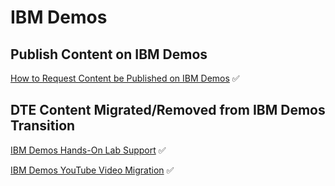 # IBM Demos

## Publish Content on IBM Demos  

[How to Request Content be Published on IBM Demos](https://github.com/IBM/dte-support-public/blob/main/IBM-Demos/IBM-Demos-Runbooks/request-publish-content-ibmdemos.md) :white_check_mark:

## DTE Content Migrated/Removed from IBM Demos Transition

[IBM Demos Hands-On Lab Support](https://github.com/IBM/dte-support-public/blob/main/IBM-Demos/IBM-Demos-Runbooks/ibmdemos-handsonlab-removal-support.m)  :white_check_mark:

[IBM Demos YouTube Video Migration](https://github.com/IBM/dte-support-public/blob/main/IBM-Demos/IBM-Demos-Runbooks/dte-youtube-video-migration.md)  :white_check_mark:
